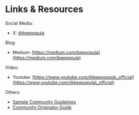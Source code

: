 # Links & Resources

Social Media:

* X: [@beepopula](https://twitter.com/beepopula)

Blog:

* Medium: [https://medium.com/beepopula](https://medium.com/beepopula)

Video:

* Youtube: [https://www.youtube.com/@beepopula\_official](https://www.youtube.com/@beepopula\_official)

Others:

* [Sample Community Guidelines](https://www.notion.so/beepopula/Sample-Community-Guidelines-9db5ba72c5aa4cbcbdc28e7e46fa1623?pvs=4)
* [Community Originator Guide](https://www.notion.so/beepopula/Community-Originator-Guide-be94e337d6524f06b2457955befbd9be?pvs=4)
